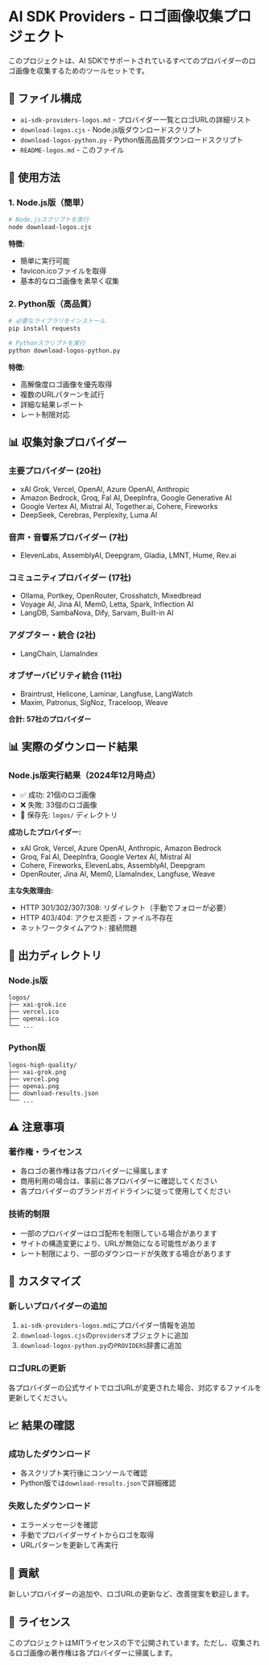 # AI SDK Providers - ロゴ画像収集プロジェクト

このプロジェクトは、AI SDKでサポートされているすべてのプロバイダーのロゴ画像を収集するためのツールセットです。

## 📁 ファイル構成

- `ai-sdk-providers-logos.md` - プロバイダー一覧とロゴURLの詳細リスト
- `download-logos.cjs` - Node.js版ダウンロードスクリプト
- `download-logos-python.py` - Python版高品質ダウンロードスクリプト
- `README-logos.md` - このファイル

## 🚀 使用方法

### 1. Node.js版（簡単）

```bash
# Node.jsスクリプトを実行
node download-logos.cjs
```

**特徴:**
- 簡単に実行可能
- favicon.icoファイルを取得
- 基本的なロゴ画像を素早く収集

### 2. Python版（高品質）

```bash
# 必要なライブラリをインストール
pip install requests

# Pythonスクリプトを実行
python download-logos-python.py
```

**特徴:**
- 高解像度ロゴ画像を優先取得
- 複数のURLパターンを試行
- 詳細な結果レポート
- レート制限対応

## 📊 収集対象プロバイダー

### 主要プロバイダー (20社)
- xAI Grok, Vercel, OpenAI, Azure OpenAI, Anthropic
- Amazon Bedrock, Groq, Fal AI, DeepInfra, Google Generative AI
- Google Vertex AI, Mistral AI, Together.ai, Cohere, Fireworks
- DeepSeek, Cerebras, Perplexity, Luma AI

### 音声・音響系プロバイダー (7社)
- ElevenLabs, AssemblyAI, Deepgram, Gladia, LMNT, Hume, Rev.ai

### コミュニティプロバイダー (17社)
- Ollama, Portkey, OpenRouter, Crosshatch, Mixedbread
- Voyage AI, Jina AI, Mem0, Letta, Spark, Inflection AI
- LangDB, SambaNova, Dify, Sarvam, Built-in AI

### アダプター・統合 (2社)
- LangChain, LlamaIndex

### オブザーバビリティ統合 (11社)
- Braintrust, Helicone, Laminar, Langfuse, LangWatch
- Maxim, Patronus, SigNoz, Traceloop, Weave

**合計: 57社のプロバイダー**

## 📊 実際のダウンロード結果

### Node.js版実行結果（2024年12月時点）
- ✅ 成功: 21個のロゴ画像
- ❌ 失敗: 33個のロゴ画像
- 📁 保存先: `logos/` ディレクトリ

**成功したプロバイダー:**
- xAI Grok, Vercel, Azure OpenAI, Anthropic, Amazon Bedrock
- Groq, Fal AI, DeepInfra, Google Vertex AI, Mistral AI
- Cohere, Fireworks, ElevenLabs, AssemblyAI, Deepgram
- OpenRouter, Jina AI, Mem0, LlamaIndex, Langfuse, Weave

**主な失敗理由:**
- HTTP 301/302/307/308: リダイレクト（手動でフォローが必要）
- HTTP 403/404: アクセス拒否・ファイル不存在
- ネットワークタイムアウト: 接続問題

## 📂 出力ディレクトリ

### Node.js版
```
logos/
├── xai-grok.ico
├── vercel.ico
├── openai.ico
└── ...
```

### Python版
```
logos-high-quality/
├── xai-grok.png
├── vercel.png
├── openai.png
├── download-results.json
└── ...
```

## ⚠️ 注意事項

### 著作権・ライセンス
- 各ロゴの著作権は各プロバイダーに帰属します
- 商用利用の場合は、事前に各プロバイダーに確認してください
- 各プロバイダーのブランドガイドラインに従って使用してください

### 技術的制限
- 一部のプロバイダーはロゴ配布を制限している場合があります
- サイトの構造変更により、URLが無効になる可能性があります
- レート制限により、一部のダウンロードが失敗する場合があります

## 🔧 カスタマイズ

### 新しいプロバイダーの追加

1. `ai-sdk-providers-logos.md`にプロバイダー情報を追加
2. `download-logos.cjs`の`providers`オブジェクトに追加
3. `download-logos-python.py`の`PROVIDERS`辞書に追加

### ロゴURLの更新

各プロバイダーの公式サイトでロゴURLが変更された場合、対応するファイルを更新してください。

## 📈 結果の確認

### 成功したダウンロード
- 各スクリプト実行後にコンソールで確認
- Python版では`download-results.json`で詳細確認

### 失敗したダウンロード
- エラーメッセージを確認
- 手動でプロバイダーサイトからロゴを取得
- URLパターンを更新して再実行

## 🤝 貢献

新しいプロバイダーの追加や、ロゴURLの更新など、改善提案を歓迎します。

## 📄 ライセンス

このプロジェクトはMITライセンスの下で公開されています。ただし、収集されるロゴ画像の著作権は各プロバイダーに帰属します。
